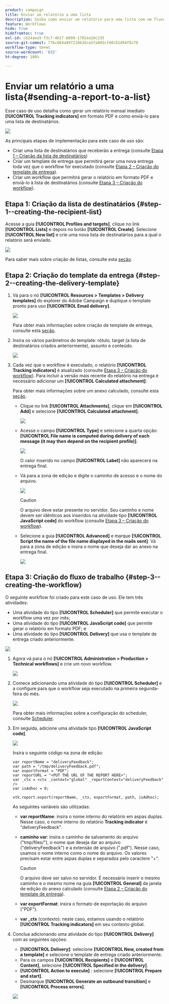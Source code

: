```yaml
---
product: campaign
title: Enviar um relatório a uma lista
description: Saiba como enviar um relatório para uma lista com um fluxo de trabalho
feature: Workflows
hide: true
hidefromtoc: true
exl-id: cb24aea5-f3c7-4b17-8899-1792ea18c235
source-git-commit: 776c664a99721063dce5fa003cf40c81d94f8c78
workflow-type: tm+mt
source-wordcount: '632'
ht-degree: 100%

---
```


# Enviar um relatório a uma lista{#sending-a-report-to-a-list}



Esse caso de uso detalha como gerar um relatório mensal imediato **[!UICONTROL Tracking indicators]** em formato PDF e como enviá-lo para uma lista de destinatários.

![](assets/use_case_report_intro.png)

As principais etapas de implementação para este caso de uso são:

* Criar uma lista de destinatários que receberão a entrega (consulte [Etapa 1 – Criação da lista de destinatários](#step-1--creating-the-recipient-list))
* Criar um template de entrega que permitirá gerar uma nova entrega toda vez que o workflow for executado (consulte [Etapa 2 – Criação do template de entrega](#step-2--creating-the-delivery-template)).
* Criar um workflow que permitirá gerar o relatório em formato PDF e enviá-lo à lista de destinatários (consulte [Etapa 3 – Criação do workflow](#step-3--creating-the-workflow)).

## Etapa 1: Criação da lista de destinatários {#step-1--creating-the-recipient-list}

Acesse a guia **[!UICONTROL Profiles and targets]**, clique no link **[!UICONTROL Lists]** e depois no botão **[!UICONTROL Create]**. Selecione **[!UICONTROL New list]** e crie uma nova lista de destinatários para a qual o relatório será enviado.

![](assets/use_case_report_1.png)

Para saber mais sobre criação de listas, consulte esta [seção](../../platform/using/creating-and-managing-lists.md).

## Etapa 2: Criação do template da entrega {#step-2--creating-the-delivery-template}

1. Vá para o nó **[!UICONTROL Resources > Templates > Delivery templates]** do explorer do Adobe Campaign e duplique o template pronto para uso **[!UICONTROL Email delivery]**.

   ![](assets/use_case_report_2.png)

   Para obter mais informações sobre criação de template de entrega, consulte esta [seção](../../delivery/using/about-templates.md).

1. Insira os vários parâmetros do template: rótulo, target (a lista de destinatários criados anteriormente), assunto e conteúdo.

   ![](assets/use_case_report_3.png)

1. Cada vez que o workflow é executado, o relatório **[!UICONTROL Tracking indicators]** é atualizado (consulte [Etapa 3 – Criação do workflow](#step-3--creating-the-workflow)). Para incluir a versão mais recente do relatório na entrega é necessário adicionar um **[!UICONTROL Calculated attachment]**:

   Para obter mais informações sobre um anexo calculado, consulte esta [seção](../../delivery/using/attaching-files.md#creating-a-calculated-attachment).

   * Clique no link **[!UICONTROL Attachments]**, clique em **[!UICONTROL Add]** e selecione **[!UICONTROL Calculated attachment]**.

     ![](assets/use_case_report_4.png)

   * Acesse o campo **[!UICONTROL Type]** e selecione a quarta opção: **[!UICONTROL File name is computed during delivery of each message (it may then depend on the recipient profile)]**.

     ![](assets/use_case_report_5.png)

     O valor inserido no campo **[!UICONTROL Label]** não aparecerá na entrega final.

   * Vá para a zona de edição e digite o caminho de acesso e o nome do arquivo.

     ![](assets/use_case_report_6.png)

     >[!CAUTION]
     >
     >O arquivo deve estar presente no servidor. Seu caminho e nome devem ser idênticos aos inseridos na atividade tipo **[!UICONTROL JavaScript code]** do workflow (consulte [Etapa 3 – Criação do workflow](#step-3--creating-the-workflow)).

   * Selecione a guia **[!UICONTROL Advanced]** e marque **[!UICONTROL Script the name of the file name displayed in the mails sent]**. Vá para a zona de edição e insira o nome que deseja dar ao anexo na entrega final.

     ![](assets/use_case_report_6bis.png)

## Etapa 3: Criação do fluxo de trabalho {#step-3--creating-the-workflow}

O seguinte workflow foi criado para este caso de uso. Ele tem três atividades:

* Uma atividade do tipo **[!UICONTROL Scheduler]** que permite executar o workflow uma vez por mês;
* Uma atividade do tipo **[!UICONTROL JavaScript code]** que permite gerar o relatório em formato PDF; e
* Uma atividade do tipo **[!UICONTROL Delivery]** que usa o template de entrega criado anteriormente.

![](assets/use_case_report_8.png)

1. Agora vá para o nó **[!UICONTROL Administration > Production > Technical workflows]** e crie um novo workflow.

   ![](assets/use_case_report_7.png)

1. Comece adicionando uma atividade do tipo **[!UICONTROL Scheduler]** e a configure para que o workflow seja executado na primeira segunda-feira do mês.

   ![](assets/use_case_report_9.png)

   Para obter mais informações sobre a configuração do scheduler, consulte [Scheduler](scheduler.md).

1. Em seguida, adicione uma atividade tipo **[!UICONTROL JavaScript code]**.

   ![](assets/use_case_report_10.png)

   Insira o seguinte código na zona de edição:

   ```
   var reportName = "deliveryFeedback";
   var path = "/tmp/deliveryFeedback.pdf";
   var exportFormat = "PDF";
   var reportURL = "<PUT THE URL OF THE REPORT HERE>";
   var _ctx = <ctx _context="global" _reportContext="deliveryFeedback" />
   var isAdhoc = 0;
   
   xtk.report.export(reportName, _ctx, exportFormat, path, isAdhoc);
   ```

   As seguintes variáveis são utilizadas:

   * **var reportName**: insira o nome interno do relatório em aspas duplas. Nesse caso, o nome interno do relatório **Tracking indicator** é &quot;deliveryFeedback&quot;.
   * **caminho var**: insira o caminho de salvamento do arquivo (&quot;tmp/files/&quot;), o nome que deseja dar ao arquivo (&quot;deliveryFeedback&quot;) e a extensão de arquivo (&quot;.pdf&quot;). Nesse caso, usamos o nome interno como o nome do arquivo. Os valores precisam estar entre aspas duplas e separados pelo caractere &quot;+&quot;.

     >[!CAUTION]
     >
     >O arquivo deve ser salvo no servidor. É necessário inserir o mesmo caminho e o mesmo nome na guia **[!UICONTROL General]** da janela de edição do anexo calculado (consulte [Etapa 2 – Criação do template de entrega](#step-2--creating-the-delivery-template)).

   * **var exportFormat**: insira o formato de exportação do arquivo (&quot;PDF&quot;).
   * **var _ctx** (contexto): neste caso, estamos usando o relatório **[!UICONTROL Tracking indicators]** em seu contexto global.

1. Conclua adicionando uma atividade do tipo **[!UICONTROL Delivery]** com as seguintes opções:

   * **[!UICONTROL Delivery]**: selecione **[!UICONTROL New, created from a template]** e selecione o template de entrega criado anteriormente.
   * Para os campos **[!UICONTROL Recipients]** e **[!UICONTROL Content]**, selecione **[!UICONTROL Specified in the delivery]**.
   * **[!UICONTROL Action to execute]** : selecione **[!UICONTROL Prepare and start]**.
   * Desmarque **[!UICONTROL Generate an outbound transition]** e **[!UICONTROL Process errors]**.

   ![](assets/use_case_report_11.png)
